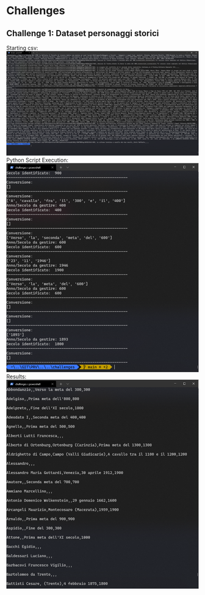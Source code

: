 # Challenges 
## Challenge 1: Dataset personaggi storici
Starting csv:
![](images/wiki2.png)
Python Script Execution:
![](images/wiki1.png)
Results:
![](images/wiki0.png)